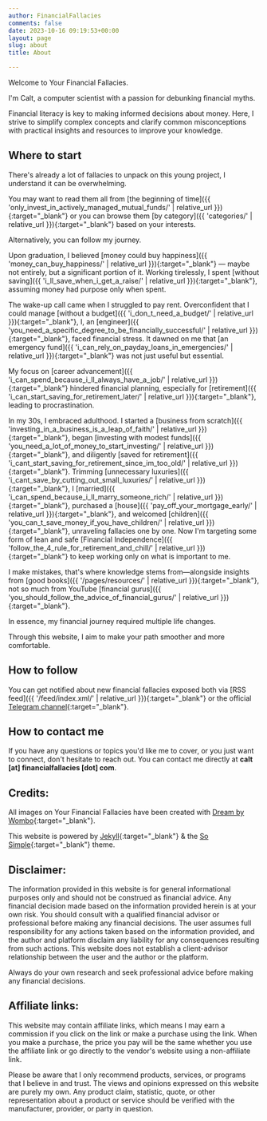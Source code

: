 ```yaml
---
author: FinancialFallacies
comments: false
date: 2023-10-16 09:19:53+00:00
layout: page
slug: about
title: About

---
```


Welcome to Your Financial Fallacies.

I'm Calt, a computer scientist with a passion for debunking financial myths. 

Financial literacy is key to making informed decisions about money. Here, I strive to simplify complex concepts and clarify common misconceptions with practical insights and resources to improve your knowledge. 

## Where to start

There's already a lot of fallacies to unpack on this young project, I understand it can be overwhelming.

You may want to read them all from [the beginning of time]({{ 'only_invest_in_actively_managed_mutual_funds/' | relative_url }}){:target="_blank"} or you can browse them [by category]({{ 'categories/' | relative_url }}){:target="_blank"} based on your interests.

Alternatively, you can follow my journey.

Upon graduation, I believed [money could buy happiness]({{ 'money_can_buy_happiness/' | relative_url }}){:target="_blank"} — maybe not entirely, but a significant portion of it. Working tirelessly, I spent [without saving]({{ 'i_ll_save_when_i_get_a_raise/' | relative_url }}){:target="_blank"}, assuming money had purpose only when spent.

The wake-up call came when I struggled to pay rent. Overconfident that I could manage [without a budget]({{ 'i_don_t_need_a_budget/' | relative_url }}){:target="_blank"}, I, an [engineer]({{ 'you_need_a_specific_degree_to_be_financially_successful/' | relative_url }}){:target="_blank"}, faced financial stress. It dawned on me that [an emergency fund]({{ 'i_can_rely_on_payday_loans_in_emergencies/' | relative_url }}){:target="_blank"} was not just useful but essential. 

My focus on [career advancement]({{ 'i_can_spend_because_i_ll_always_have_a_job/' | relative_url }}){:target="_blank"} hindered financial planning, especially for [retirement]({{ 'i_can_start_saving_for_retirement_later/' | relative_url }}){:target="_blank"}, leading to procrastination.

In my 30s, I embraced adulthood. I started a [business from scratch]({{ 'investing_in_a_business_is_a_leap_of_faith/' | relative_url }}){:target="_blank"}, began [investing with modest funds]({{ 'you_need_a_lot_of_money_to_start_investing/' | relative_url }}){:target="_blank"}, and diligently [saved for retirement]({{ 'i_cant_start_saving_for_retirement_since_im_too_old/' | relative_url }}){:target="_blank"}. Trimming [unnecessary luxuries]({{ 'i_cant_save_by_cutting_out_small_luxuries/' | relative_url }}){:target="_blank"}, I [married]({{ 'i_can_spend_because_i_ll_marry_someone_rich/' | relative_url }}){:target="_blank"}, purchased a [house]({{ 'pay_off_your_mortgage_early/' | relative_url }}){:target="_blank"}, and welcomed [children]({{ 'you_can_t_save_money_if_you_have_children/' | relative_url }}){:target="_blank"}, unraveling fallacies one by one. Now I'm targeting some form of lean and safe [Financial Independence]({{ 'follow_the_4_rule_for_retirement_and_chill/' | relative_url }}){:target="_blank"} to keep working only on what is important to me.

I make mistakes, that's where knowledge stems from—alongside insights from [good books]({{ '/pages/resources/' | relative_url }}){:target="_blank"}, not so much from YouTube [financial gurus]({{ 'you_should_follow_the_advice_of_financial_gurus/' | relative_url }}){:target="_blank"}.

In essence, my financial journey required multiple life changes.

Through this website, I aim to make your path smoother and more comfortable.


## How to follow

You can get notified about new financial fallacies exposed both via [RSS feed]({{ '/feed/index.xml/' | relative_url }}){:target="_blank"} or the official [Telegram channel](https://t.me/yourfinancialfallacies){:target="_blank"}.

## How to contact me

If you have any questions or topics you'd like me to cover, or you just want to connect, don't hesitate to reach out. You can contact me directly at **calt [at] financialfallacies [dot] com**.


## Credits:
All images on Your Financial Fallacies have been created with [Dream by Wombo](https://dream.ai/){:target="_blank"}.

This website is powered by [Jekyll](https://jekyllrb.com/){:target="_blank"} & the [So Simple](https://github.com/mmistakes/so-simple-theme){:target="_blank"} theme.


## Disclaimer:

The information provided in this website is for general informational purposes only and should not be construed as financial advice. Any financial decision made based on the information provided herein is at your own risk. You should consult with a qualified financial advisor or professional before making any financial decisions. The user assumes full responsibility for any actions taken based on the information provided, and the author and platform disclaim any liability for any consequences resulting from such actions. This website does not establish a client-advisor relationship between the user and the author or the platform.

Always do your own research and seek professional advice before making any financial decisions.

## Affiliate links:

This website may contain affiliate links, which means I may earn a commission if you click on the link or make a purchase using the link. When you make a purchase, the price you pay will be the same whether you use the affiliate link or go directly to the vendor's website using a non-affiliate link. 

Please be aware that I only recommend products, services, or programs that I believe in and trust. The views and opinions expressed on this website are purely my own. Any product claim, statistic, quote, or other representation about a product or service should be verified with the manufacturer, provider, or party in question.
